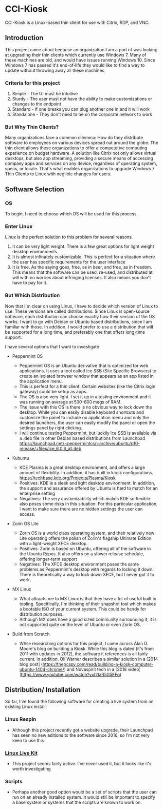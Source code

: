 # CCI-Kiosk
CCI-Kiosk is a Linux-based thin client for use with Citrix, RDP, and VNC.

## Introduction
This project came about because an organization I am a part of was looking at upgrading their thin clients which currently use Windows 7. Many of these machines are old, and would have issues running Windows 10. Since Windows 7 has passed it's end-of-life they would like to find a way to update without throwing away all these machines.

### Criteria for this project
1. Simple - The UI must be intuitive
2. Sturdy - The user must not have the ability to make customizations or changes to the endpoint
3. Standard - If one breaks you can plug another one in and it will work
4. Standalone - They don't need to be on the corporate network to work

### But Why Thin Clients?
Many organizations face a common dilemma: How do they distribute software to employees on various devices spread out around the globe. The thin client allows these organizations to offer a competetive computing experience on budget hardware. A solution like Citrix not only allows virtual desktops, but also app streaming, providing a secure means of accessing company apps and services on any device, regardless of operating system, specs, or locale. That's what enables organizations to upgrade Windows 7 Thin Clients to Linux with neglible changes for users. 

## Software Selection
### OS
To begin, I need to choose which OS will be used for this process. 
### Enter Linux 
Linux is the perfect solution to this problem for several reasons.

1. It can be very light weight. There is a few great options for light weight desktop environments
2. It is almost infinately customizable. This is perfect for a situation where the user has specific requirements for the user interface
3. It is free. As the saying goes, free, as in beer, and free, as in freedom. This means that the software can be used, re-used, and distributed at will with no worries about infringing licenses. It also means you don't have to pay for it.
### But Which Distribution
Now that I'm clear on using Linux, I have to decide which version of Linux to use. These versions are called distributions. Since Linux is open-source software, each distribution can choose exactly how their version of the OS works. I want to go with Debian or Ubuntu based distributions, since I am familiar with those. In addition, I would prefer to use a distribution that will be supported for a long time, and preferably one that offers long-time support.

I have several options that I want to investigate

- Peppermint OS

    - Peppermint OS is an Ubuntu derivative that is optimized for web applications. It uses a tool called Ice SSB (Site Specific Browsers) to create an isolated browser window that appears as an app listed in the application menu. 
    - This is perfect for a thin client. Certain websites (like the Citrix login gateway) could be setup as apps. 
    - The OS is also very light. I set it up in a testing environment and it was running on average at 500-600 megs of RAM.
    - The issue with this OS is there is no obvious way to lock down the desktop. While you can easily disable keyboard shortcuts and customize the panel to include no application menu and only the desired launchers, the user can easily modify the panel or open the settings panel by right clicking.
    - I will continue testing Peppermint, but luckily Ice SSB is available via a .deb file in other Debian based distributions from Launchpad https://launchpad.net/~peppermintos/+archive/ubuntu/p10-release/+files/ice_6.0.6_all.deb

- Kubuntu 
    - KDE Plasma is a great desktop environment, and offers a large amount of flexibility. In addition, it has built in kiosk configurations. https://techbase.kde.org/Projects/Plasma/Kiosk
    - Positives: KDE is a sleek and light desktop environment. In addition, the support and assurance offered by Ubuntu is hard to match for an enterprise setting
    - Negatives: The very customizability which makes KDE so flexible also poses some risks in this situation. For this particular application, I want to make sure there are no hidden settings the user can access.

- Zorin OS Lite
    - Zorin OS is a world class operating system, and their relatively new Lite operating offers the polish of Zorin's flagship Ultimate Edition with a light-weight XFCE desktop.
    - Positives: Zorin is based on Ubuntu, offering all of the software in the Ubuntu Repos. It also offers on a slower release schedule, offering longer-term support
    - Negatives: The XFCE desktop environment poses the same problems as Peppermint's desktop with regards to locking it down. There is theoretically a way to lock down XFCE, but I never got it to work.

- MX Linux
    - What attracts me to MX Linux is that they have a lot of useful built in tooling. Specifically, I'm thinking of their snapshot tool which makes a bootable ISO of your current system. This could be handy for distribution purposes. 
    - Although MX does have a good sized community surrounding it, it is not supported quite on the level of Ubuntu or even Zorin OS. 

- Build from Scratch 
     - While researching options for this project, I came across Alan D. Moore's blog on building a Kiosk. While this blog is dated (it's from 2011 with updates in 2012), the software it references is all fairly current. In addition, Oli Warner describes a similar solution in a [2014 blog post] (https://thepcspy.com/read/building-a-kiosk-computer-ubuntu-1404-chrome/) and Novaspirit tech in a [2018 video] (https://www.youtube.com/watch?v=I2laR5G5FFo). 


## Distribution/ Installation
So far, I've found the following software for creating a live system from an existing Linux install:
### Linux Respin
- Although this project recently got a website upgrade, their Launchpad has seen no new aditions to the software since 2016, so I'm not very keen to use this
### [Linux Live Kit](https://www.linux-live.org/#explore)
- This project seems fairly active. I've never used it, but it looks like it's worth investigating
### Scripts
- Perhaps another good option would be a set of scripts that the user can run on an already installed system. It would still be important to specify a base system or systems that the scripts are known to work on.